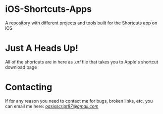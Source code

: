 # iOS-Shortcuts-Apps
A repository with different projects and tools built for the Shortcuts app on iOS 
# Just A Heads Up!
All of the shortcuts are in here as *.url* file that takes you to Apple's shortcut download page
# Contacting
If for any reason you need to contact me for bugs, broken links, etc. you can email me here:
*oasisscript87@gmail.com*
